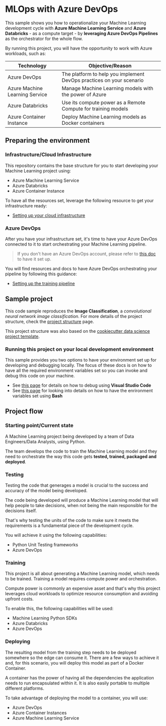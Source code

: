 # MLOps with Azure DevOps

This sample shows you how to operationalize your Machine Learning development
cycle with **Azure Machine Learning Service** and **Azure Databricks** - as a
compute target - by **leveraging Azure DevOps Pipelines** as
the orchestrator for the whole flow.

By running this project, you will have the opportunity to work with Azure
workloads, such as:

|Technology|Objective/Reason|
|----------|----------------|
|Azure DevOps|The platform to help you implement DevOps practices on your scenario|
|Azure Machine Learning Service|Manage Machine Learning models with the power of Azure|
|Azure Databricks|Use its compute power as a Remote Compute for training models|
|Azure Container Instance|Deploy Machine Learning models as Docker containers|

## Preparing the environment

### Infrastructure/Cloud Infrastructure

This repository contains the base structure for you to start developing your
Machine Learning project using:

* Azure Machine Learning Service
* Azure Databricks
* Azure Container Instance

To have all the resources set, leverage the following resource to get your
infrastructure ready:

- [Setting up your cloud infrastructure](docs/setup-cloud-infrastructure.md)

### Azure DevOps

After you have your infrastructure set, it's time to have your Azure DevOps
connected to it to start orchestrating your Machine Learning pipeline.

> If you don't have an Azure DevOps account, please refer to
> [this doc](https://docs.microsoft.com/en-us/azure/devops/user-guide/sign-up-invite-teammates?view=azure-devops)
> to have it set up.

You will find resources and docs to have Azure DevOps orchestrating your
pipeline by following this guidance:

- [Setting up the training pipeline](docs/setup-training-pipeline.md)

## Sample project

This code sample reproduces the **Image Classification**, a *convolutional neural
network image classification*. For more details of the project structure,
check the [project structure](docs/project-structure.md) page.

This project structure was also based on the
[cookiecutter data science project template](https://drivendata.github.io/cookiecutter-data-science/).

### Running this project on your local development environment

This sample provides you two options to have your environment set up for developing
and debugging locally. The focus of these docs is on how to have all the
required environment variables set so you can invoke
and debug this code on your machine.

* See [this page](docs/vscode-launch-json.md) for details on how to debug
using **Visual Studio Code**
* See [this page](docs/bash-environment-variables.md) for looking into details on how
to have the enrironment variables set using **Bash**

## Project flow

### Starting point/Current state

A Machine Learning project being developed by a team of Data Engineers/Data
Analysts, using Python.

The team develops the code to train the Machine Learning model and they need
to orchestrate the way this code gets **tested, trained, packaged
and deployed**.

### Testing

Testing the code that generages a model is crucial to the success and accuracy
of the model being developed.

The code being developed will produce a Machine Learning model that will help
people to take decisions, when not being the main responsible for the
decisions itself.

That's why testing the units of the code to make sure it meets the requirements
is a fundamental piece of the development cycle.

You will achieve it using the following capabilities:

- Python Unit Testing frameworks
- Azure DevOps

### Training

This project is all about generating a Machine Learning model, which needs
to be trained. Training a model requires compute power and orchestration.

Compute power is commonly an expensive asset and that's why this project
leverages cloud workloads to optimize resource consumption and avoiding upfront
costs.

To enable this, the following capabilities will be used:

- Machine Learning Python SDKs
- Azure Databricks
- Azure DevOps

### Deploying

The resulting model from the training step needs to be deployed somewhere
so the edge can consume it. There are a few ways to achieve it and,
for this scenario, you will deploy this model as part of a Docker Container.

A container has the power of having all the dependencies the application needs
to run encapsulated within it. It is also easily portable to multiple different
platforms.

To take advantage of deploying the model to a container, you will use:

- Azure DevOps
- Azure Container Instances
- Azure Machine Learning Service

